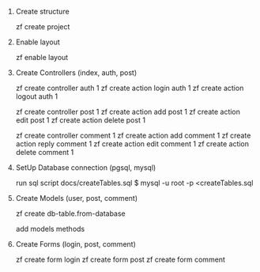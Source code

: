 1. Create structure

   zf create project

2. Enable layout

   zf enable layout

3. Create Controllers (index, auth, post)

   zf create controller auth 1
   zf create action login auth 1
   zf create action logout auth 1

   zf create controller post 1
   zf create action add post 1
   zf create action edit post 1
   zf create action delete post 1

   zf create controller comment 1
   zf create action add comment 1
   zf create action reply comment 1
   zf create action edit comment 1
   zf create action delete comment 1

4. SetUp Database connection (pgsql, mysql)

   run sql script docs/createTables.sql
   $ mysql -u root -p <createTables.sql

5. Create Models (user, post, comment)

    zf create db-table.from-database

    add models methods

6. Create Forms (login, post, comment)

    zf create form login
    zf create form post
    zf create form comment